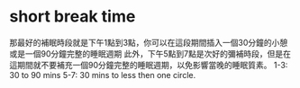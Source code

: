# short break time 
那最好的補眠時段就是下午1點到3點，你可以在這段期間插入一個30分鐘的小憩或是一個90分鐘完整的睡眠週期
此外，下午5點到7點是次好的彌補時段，但是在這期間就不要補充一個90分鐘完整的睡眠週期，以免影響當晚的睡眠質素。
1-3: 30 to 90 mins
5-7: 30 mins to less then one circle.

